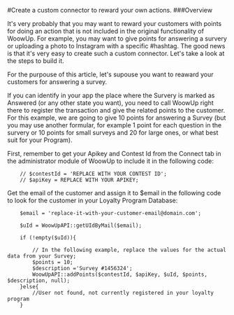 #Create a custom connector to reward your own actions.
###Overview

It's very probably that you may want to reward your customers with points for doing an action that is not included in the original functionality of WoowUp. For example, you may want to give points for answering a survery or uploading a photo to Instagram with a specific #hashtag.
The good news is that it's very easy to create such a custom connector. Let's take a look at the steps to build it.

For the purpouse of this article, let's supouse you want to reaward your customers for answering a survey.

If you can identify in your app the place where the Survery is marked as Answered (or any other state you want), you need to call WoowUp right there to register the transaction and give the related points to the customer. For this example, we are going to give 10 points for answering a Survey (but you may use another formular, for example 1 point for each question in the survery or 10 points for small surveys and 20 for large ones, or what best suit for your Program).

First, remember to get your Apikey and Contest Id from the Connect tab in the administrator module of WoowUp to include it in the following code:

```
    // $contestId = 'REPLACE WITH YOUR CONTEST ID';
    // $apiKey = REPLACE WITH YOUR APIKEY; 
```

Get the email of the customer and assign it to $email in the following code to look for the customer in your Loyalty Program Database:

```
    $email = 'replace-it-with-your-customer-email@domain.com'; 
        
    $uId = WoowUpAPI::getUIdByMail($email);

    if (!empty($uId)){

        // In the following example, replace the values for the actual data from your Survey;
        $points = 10;
        $description ='Survey #1456324'; 
        WoowUpAPI::addPoints($contestId, $apiKey, $uId, $points, $description, null);
    }else{
        //User not found, not currently registered in your loyalty program
    }
```
